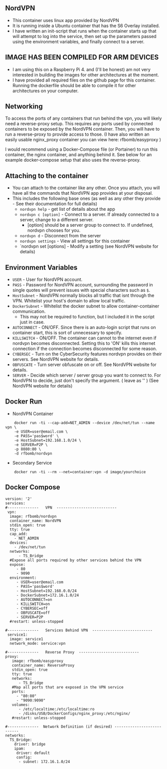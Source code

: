 ## NordVPN 

* This container uses linux app provided by NordVPN
* It is running inside a Ubuntu container that has the S6 Overlay installed. 
* I have written an init-script that runs when the container starts up that will attempt to log into the service, then set up the parameters passed using the environment variables, and finally connect to a server. 

## IMAGE HAS BEEN COMPILED FOR ARM DEVICES
* I am using this on a Raspberry Pi 4. and (I'll be honest) am not very interested in building the images for other architectures at the moment.
* I have provided all required files on the github page for this container. Running the dockerfile should be able to compile it for other architectures on your computer. 

## Networking

To access the ports of any containers that run behind the vpn, you will likely need a reverse-proxy setup. This requires any ports used by connected containers to be exposed by the NordVPN container. Then, you will have to run a reverse-proxy to provide access to those. (I have also written an easily usable nginx_proxy container you can view here:  rfbomb/easyproxy )

I would recommend using a Docker-Compose file (or Portainer) to run this container, the nginx container, and anything behind it. See below for an example docker-compose setup that also uses the reverse-proxy.

## Attaching to the container
* You can attach to the container like any other. Once you attach, you will have all the commands that NordVPN app provides at your disposal. 
* This includes the following base ones (as well as any other they provide - See their documentation for full details)
  * `nordvpn help` - get list of details about the app
  * `nordvpn c [option]` - Connect to a server. If already connected to a server, change to a different server.
       * [option] should be a server group to connect to. If undefined, nordvpn chooses for you.
  * `nordvpn d` - Disconnect from the server
  * `nordvpn settings` - View all settings for this container
  * `nordvpn set [options] - Modify a setting (see NordVPN website for details)
		
## Environment Variables

* `USER`     - User for NordVPN account.
* `PASS`     - Password for NordVPN account, surrounding the password in single quotes will prevent issues with special characters such as `$`.
* `HostSubnet`     - NordVPN normally blocks all traffic that isnt through the VPN. Whitelist your host's domain to allow local traffic.
* `DockerSubnet`     - Whitelist the docker subnet to allow container-container communication.
    * This may not be required to function, but I included it in the script just in case.
* `AUTOCONNECT`     - ON/OFF. Since there is an auto-login script that runs on container start, this is sort of unnecessary to specify.
* `KILLSWITCH`     - ON/OFF. The container can cannot to the internet even if nordvpn becomes disconnected. Setting this to 'ON' kills this internet connection if the connection becomes disconnected for some reason.
* `CYBERSEC`     - Turn on the CyberSecurity features nordvpn provides on their servers. See NordVPN website for details.
* `OBFUSCATE`     - Turn server obfuscate on or off. See NordVPN website for details.
* `SERVER`     - Decide which server / server group you want to connect to. For NordVPN to decide, just don't specify the argument. ( leave as '' ) (See NordVPN website for details) 

## Docker Run

* NordVPN Container
```
    docker run -ti --cap-add=NET_ADMIN --device /dev/net/tun --name vpn \
    -e USER=user@email.com \
    -e PASS='pas$word' \
    -e HostSubnet=192.168.1.0/24 \
    -e SERVER=P2P \
    -p 8080:80 \
    -d rfbomb/nordvpn
```
* Secondary Service
```
    docker run -ti --rm --net=container:vpn -d image/yourchoice
```

## Docker Compose

```
version: '2'
services:   
#--------------   VPN  ---------------------------
 vpn:
  image: rfbomb/nordvpn
  container_name: NordVPN
  stdin_open: true
  tty: true
  cap_add:
    - NET_ADMIN
  devices:
    - /dev/net/tun
  networks:
      - TS_Bridge
  #Expose all ports required by other services behind the VPN
  expose:
     - 80
     - 9090
  environment:
     - USER=user@email.com
     - PASS='pas$word'
     - HostSubnet=192.168.0.0/24
     - DockerSubnet=172.16.1.0/24
     - AUTOCONNECT=on
     - KILLSWITCH=on
     - CYBERSEC=off
     - OBFUSCATE=off
     - SERVER=P2P
  #restart: unless-stopped

#--------------   Services Behind VPN  ---------------------------
 service1:
  image: service1
  network_mode: service:vpn

#--------------   Reverse Proxy  ---------------------------
proxy:
   image: rfbomb/easyproxy
   container_name: ReverseProxy
   stdin_open: true
   tty: true
   networks:
      - TS_Bridge
   #Map all ports that are exposed in the VPN service
   ports:
     - "80:80" 
     - "9090:9090"
   volumes:
      - /etc/localtime:/etc/localtime:ro
      - /disks/USB/DockerConfigs/nginx_proxy:/etc/nginx/
   #restart: unless-stopped

#--------------  Network Definition (if desired) ---------------------------
networks:
  TS_Bridge:
    driver: bridge
    ipam:
     driver: default
     config:
      - subnet: 172.16.1.0/24

```

